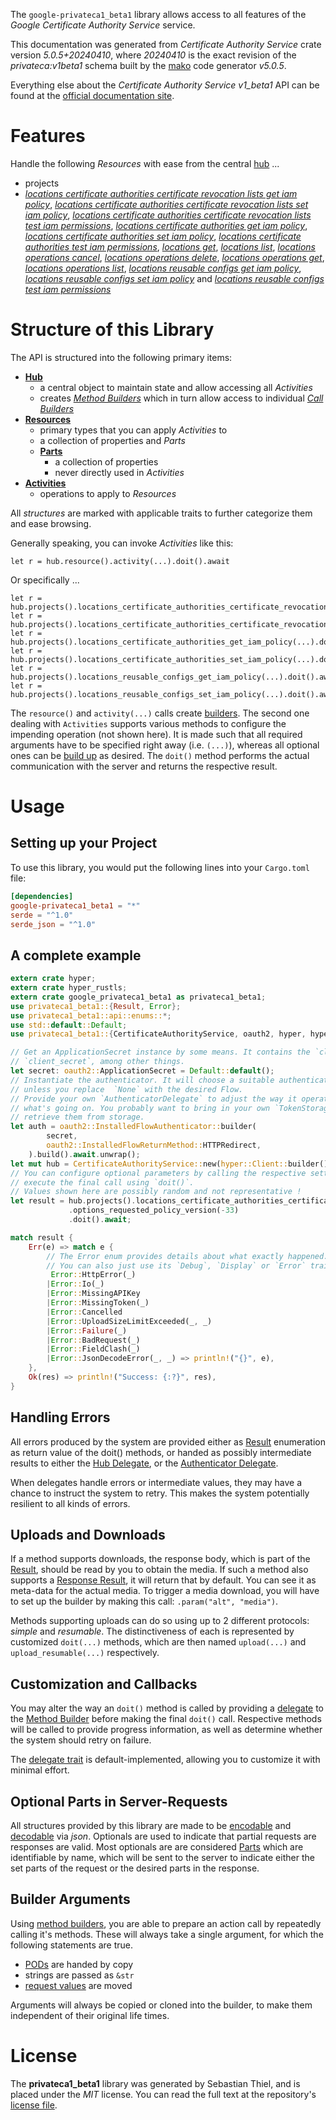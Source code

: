 <!---
DO NOT EDIT !
This file was generated automatically from 'src/generator/templates/api/README.md.mako'
DO NOT EDIT !
-->
The `google-privateca1_beta1` library allows access to all features of the *Google Certificate Authority Service* service.

This documentation was generated from *Certificate Authority Service* crate version *5.0.5+20240410*, where *20240410* is the exact revision of the *privateca:v1beta1* schema built by the [mako](http://www.makotemplates.org/) code generator *v5.0.5*.

Everything else about the *Certificate Authority Service* *v1_beta1* API can be found at the
[official documentation site](https://cloud.google.com/).
# Features

Handle the following *Resources* with ease from the central [hub](https://docs.rs/google-privateca1_beta1/5.0.5+20240410/google_privateca1_beta1/CertificateAuthorityService) ...

* projects
 * [*locations certificate authorities certificate revocation lists get iam policy*](https://docs.rs/google-privateca1_beta1/5.0.5+20240410/google_privateca1_beta1/api::ProjectLocationCertificateAuthorityCertificateRevocationListGetIamPolicyCall), [*locations certificate authorities certificate revocation lists set iam policy*](https://docs.rs/google-privateca1_beta1/5.0.5+20240410/google_privateca1_beta1/api::ProjectLocationCertificateAuthorityCertificateRevocationListSetIamPolicyCall), [*locations certificate authorities certificate revocation lists test iam permissions*](https://docs.rs/google-privateca1_beta1/5.0.5+20240410/google_privateca1_beta1/api::ProjectLocationCertificateAuthorityCertificateRevocationListTestIamPermissionCall), [*locations certificate authorities get iam policy*](https://docs.rs/google-privateca1_beta1/5.0.5+20240410/google_privateca1_beta1/api::ProjectLocationCertificateAuthorityGetIamPolicyCall), [*locations certificate authorities set iam policy*](https://docs.rs/google-privateca1_beta1/5.0.5+20240410/google_privateca1_beta1/api::ProjectLocationCertificateAuthoritySetIamPolicyCall), [*locations certificate authorities test iam permissions*](https://docs.rs/google-privateca1_beta1/5.0.5+20240410/google_privateca1_beta1/api::ProjectLocationCertificateAuthorityTestIamPermissionCall), [*locations get*](https://docs.rs/google-privateca1_beta1/5.0.5+20240410/google_privateca1_beta1/api::ProjectLocationGetCall), [*locations list*](https://docs.rs/google-privateca1_beta1/5.0.5+20240410/google_privateca1_beta1/api::ProjectLocationListCall), [*locations operations cancel*](https://docs.rs/google-privateca1_beta1/5.0.5+20240410/google_privateca1_beta1/api::ProjectLocationOperationCancelCall), [*locations operations delete*](https://docs.rs/google-privateca1_beta1/5.0.5+20240410/google_privateca1_beta1/api::ProjectLocationOperationDeleteCall), [*locations operations get*](https://docs.rs/google-privateca1_beta1/5.0.5+20240410/google_privateca1_beta1/api::ProjectLocationOperationGetCall), [*locations operations list*](https://docs.rs/google-privateca1_beta1/5.0.5+20240410/google_privateca1_beta1/api::ProjectLocationOperationListCall), [*locations reusable configs get iam policy*](https://docs.rs/google-privateca1_beta1/5.0.5+20240410/google_privateca1_beta1/api::ProjectLocationReusableConfigGetIamPolicyCall), [*locations reusable configs set iam policy*](https://docs.rs/google-privateca1_beta1/5.0.5+20240410/google_privateca1_beta1/api::ProjectLocationReusableConfigSetIamPolicyCall) and [*locations reusable configs test iam permissions*](https://docs.rs/google-privateca1_beta1/5.0.5+20240410/google_privateca1_beta1/api::ProjectLocationReusableConfigTestIamPermissionCall)




# Structure of this Library

The API is structured into the following primary items:

* **[Hub](https://docs.rs/google-privateca1_beta1/5.0.5+20240410/google_privateca1_beta1/CertificateAuthorityService)**
    * a central object to maintain state and allow accessing all *Activities*
    * creates [*Method Builders*](https://docs.rs/google-privateca1_beta1/5.0.5+20240410/google_privateca1_beta1/client::MethodsBuilder) which in turn
      allow access to individual [*Call Builders*](https://docs.rs/google-privateca1_beta1/5.0.5+20240410/google_privateca1_beta1/client::CallBuilder)
* **[Resources](https://docs.rs/google-privateca1_beta1/5.0.5+20240410/google_privateca1_beta1/client::Resource)**
    * primary types that you can apply *Activities* to
    * a collection of properties and *Parts*
    * **[Parts](https://docs.rs/google-privateca1_beta1/5.0.5+20240410/google_privateca1_beta1/client::Part)**
        * a collection of properties
        * never directly used in *Activities*
* **[Activities](https://docs.rs/google-privateca1_beta1/5.0.5+20240410/google_privateca1_beta1/client::CallBuilder)**
    * operations to apply to *Resources*

All *structures* are marked with applicable traits to further categorize them and ease browsing.

Generally speaking, you can invoke *Activities* like this:

```Rust,ignore
let r = hub.resource().activity(...).doit().await
```

Or specifically ...

```ignore
let r = hub.projects().locations_certificate_authorities_certificate_revocation_lists_get_iam_policy(...).doit().await
let r = hub.projects().locations_certificate_authorities_certificate_revocation_lists_set_iam_policy(...).doit().await
let r = hub.projects().locations_certificate_authorities_get_iam_policy(...).doit().await
let r = hub.projects().locations_certificate_authorities_set_iam_policy(...).doit().await
let r = hub.projects().locations_reusable_configs_get_iam_policy(...).doit().await
let r = hub.projects().locations_reusable_configs_set_iam_policy(...).doit().await
```

The `resource()` and `activity(...)` calls create [builders][builder-pattern]. The second one dealing with `Activities`
supports various methods to configure the impending operation (not shown here). It is made such that all required arguments have to be
specified right away (i.e. `(...)`), whereas all optional ones can be [build up][builder-pattern] as desired.
The `doit()` method performs the actual communication with the server and returns the respective result.

# Usage

## Setting up your Project

To use this library, you would put the following lines into your `Cargo.toml` file:

```toml
[dependencies]
google-privateca1_beta1 = "*"
serde = "^1.0"
serde_json = "^1.0"
```

## A complete example

```Rust
extern crate hyper;
extern crate hyper_rustls;
extern crate google_privateca1_beta1 as privateca1_beta1;
use privateca1_beta1::{Result, Error};
use privateca1_beta1::api::enums::*;
use std::default::Default;
use privateca1_beta1::{CertificateAuthorityService, oauth2, hyper, hyper_rustls, chrono, FieldMask};

// Get an ApplicationSecret instance by some means. It contains the `client_id` and
// `client_secret`, among other things.
let secret: oauth2::ApplicationSecret = Default::default();
// Instantiate the authenticator. It will choose a suitable authentication flow for you,
// unless you replace  `None` with the desired Flow.
// Provide your own `AuthenticatorDelegate` to adjust the way it operates and get feedback about
// what's going on. You probably want to bring in your own `TokenStorage` to persist tokens and
// retrieve them from storage.
let auth = oauth2::InstalledFlowAuthenticator::builder(
        secret,
        oauth2::InstalledFlowReturnMethod::HTTPRedirect,
    ).build().await.unwrap();
let mut hub = CertificateAuthorityService::new(hyper::Client::builder().build(hyper_rustls::HttpsConnectorBuilder::new().with_native_roots().unwrap().https_or_http().enable_http1().build()), auth);
// You can configure optional parameters by calling the respective setters at will, and
// execute the final call using `doit()`.
// Values shown here are possibly random and not representative !
let result = hub.projects().locations_certificate_authorities_certificate_revocation_lists_get_iam_policy("resource")
             .options_requested_policy_version(-33)
             .doit().await;

match result {
    Err(e) => match e {
        // The Error enum provides details about what exactly happened.
        // You can also just use its `Debug`, `Display` or `Error` traits
         Error::HttpError(_)
        |Error::Io(_)
        |Error::MissingAPIKey
        |Error::MissingToken(_)
        |Error::Cancelled
        |Error::UploadSizeLimitExceeded(_, _)
        |Error::Failure(_)
        |Error::BadRequest(_)
        |Error::FieldClash(_)
        |Error::JsonDecodeError(_, _) => println!("{}", e),
    },
    Ok(res) => println!("Success: {:?}", res),
}

```
## Handling Errors

All errors produced by the system are provided either as [Result](https://docs.rs/google-privateca1_beta1/5.0.5+20240410/google_privateca1_beta1/client::Result) enumeration as return value of
the doit() methods, or handed as possibly intermediate results to either the
[Hub Delegate](https://docs.rs/google-privateca1_beta1/5.0.5+20240410/google_privateca1_beta1/client::Delegate), or the [Authenticator Delegate](https://docs.rs/yup-oauth2/*/yup_oauth2/trait.AuthenticatorDelegate.html).

When delegates handle errors or intermediate values, they may have a chance to instruct the system to retry. This
makes the system potentially resilient to all kinds of errors.

## Uploads and Downloads
If a method supports downloads, the response body, which is part of the [Result](https://docs.rs/google-privateca1_beta1/5.0.5+20240410/google_privateca1_beta1/client::Result), should be
read by you to obtain the media.
If such a method also supports a [Response Result](https://docs.rs/google-privateca1_beta1/5.0.5+20240410/google_privateca1_beta1/client::ResponseResult), it will return that by default.
You can see it as meta-data for the actual media. To trigger a media download, you will have to set up the builder by making
this call: `.param("alt", "media")`.

Methods supporting uploads can do so using up to 2 different protocols:
*simple* and *resumable*. The distinctiveness of each is represented by customized
`doit(...)` methods, which are then named `upload(...)` and `upload_resumable(...)` respectively.

## Customization and Callbacks

You may alter the way an `doit()` method is called by providing a [delegate](https://docs.rs/google-privateca1_beta1/5.0.5+20240410/google_privateca1_beta1/client::Delegate) to the
[Method Builder](https://docs.rs/google-privateca1_beta1/5.0.5+20240410/google_privateca1_beta1/client::CallBuilder) before making the final `doit()` call.
Respective methods will be called to provide progress information, as well as determine whether the system should
retry on failure.

The [delegate trait](https://docs.rs/google-privateca1_beta1/5.0.5+20240410/google_privateca1_beta1/client::Delegate) is default-implemented, allowing you to customize it with minimal effort.

## Optional Parts in Server-Requests

All structures provided by this library are made to be [encodable](https://docs.rs/google-privateca1_beta1/5.0.5+20240410/google_privateca1_beta1/client::RequestValue) and
[decodable](https://docs.rs/google-privateca1_beta1/5.0.5+20240410/google_privateca1_beta1/client::ResponseResult) via *json*. Optionals are used to indicate that partial requests are responses
are valid.
Most optionals are are considered [Parts](https://docs.rs/google-privateca1_beta1/5.0.5+20240410/google_privateca1_beta1/client::Part) which are identifiable by name, which will be sent to
the server to indicate either the set parts of the request or the desired parts in the response.

## Builder Arguments

Using [method builders](https://docs.rs/google-privateca1_beta1/5.0.5+20240410/google_privateca1_beta1/client::CallBuilder), you are able to prepare an action call by repeatedly calling it's methods.
These will always take a single argument, for which the following statements are true.

* [PODs][wiki-pod] are handed by copy
* strings are passed as `&str`
* [request values](https://docs.rs/google-privateca1_beta1/5.0.5+20240410/google_privateca1_beta1/client::RequestValue) are moved

Arguments will always be copied or cloned into the builder, to make them independent of their original life times.

[wiki-pod]: http://en.wikipedia.org/wiki/Plain_old_data_structure
[builder-pattern]: http://en.wikipedia.org/wiki/Builder_pattern
[google-go-api]: https://github.com/google/google-api-go-client

# License
The **privateca1_beta1** library was generated by Sebastian Thiel, and is placed
under the *MIT* license.
You can read the full text at the repository's [license file][repo-license].

[repo-license]: https://github.com/Byron/google-apis-rsblob/main/LICENSE.md


